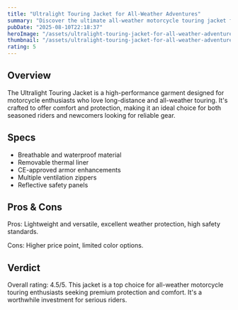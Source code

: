 ```yaml
---
title: "Ultralight Touring Jacket for All-Weather Adventures"
summary: "Discover the ultimate all-weather motorcycle touring jacket for enthusiasts."
pubDate: "2025-08-10T22:18:37"
heroImage: "/assets/ultralight-touring-jacket-for-all-weather-adventures-hero.jpg"
thumbnail: "/assets/ultralight-touring-jacket-for-all-weather-adventures-thumb.jpg"
rating: 5
---
```


<h2>Overview</h2>
<p>The Ultralight Touring Jacket is a high-performance garment designed for motorcycle enthusiasts who love long-distance and all-weather touring. It's crafted to offer comfort and protection, making it an ideal choice for both seasoned riders and newcomers looking for reliable gear.</p>
<h2>Specs</h2>
<ul>
  <li>Breathable and waterproof material</li>
  <li>Removable thermal liner</li>
  <li>CE-approved armor enhancements</li>
  <li>Multiple ventilation zippers</li>
  <li>Reflective safety panels</li>
</ul>
<h2>Pros & Cons</h2>
<p>Pros: Lightweight and versatile, excellent weather protection, high safety standards.</p>
<p>Cons: Higher price point, limited color options.</p>
<h2>Verdict</h2>
<p>Overall rating: 4.5/5. This jacket is a top choice for all-weather motorcycle touring enthusiasts seeking premium protection and comfort. It's a worthwhile investment for serious riders.</p>